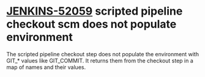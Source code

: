 # [JENKINS-52059](https://issues.jenkins-ci.org/browse/JENKINS-52059) scripted pipeline checkout scm does not populate environment

The scripted pipeline checkout step does not populate the environment
with GIT_* values like GIT_COMMIT.  It returns them from the checkout
step in a map of names and their values.

